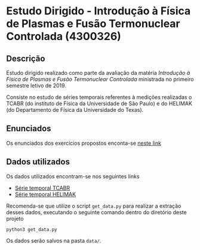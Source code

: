 # Estudo Dirigido - Introdução à Física de Plasmas e Fusão Termonuclear Controlada (4300326)

## Descrição

Estudo dirigido realizado como parte da avaliação da matéria _Introdução à Física de Plasmas e Fusão Termonuclear Controlada_ ministrada no primeiro semestre letivo de 2019. 

Consiste no estudo de séries temporais referentes à medições realizadas o TCABR (do instituto de Física da Universidade de São Paulo) e do HELIMAK (do Departamento de Física da Universidade do Texas).

## Enunciados

Os enunciados dos exercícios propostos enconta-se [neste link](http://portal.if.usp.br/controle/sites/portal.if.usp.br.ifusp/files/EstudoDirigido.pdf)

## Dados utilizados

Os dados utilizados encontram-se nos seguintes links

- [Série temporal TCABR](https://portal.if.usp.br/controle/sites/portal.if.usp.br.ifusp/files/TCABR.txt)
- [Série temporal HELIMAK](https://portal.if.usp.br/controle/sites/portal.if.usp.br.ifusp/files/Helimak.txt)

Recomenda-se que utilize o script `get_data.py` para realizar a extração desses dados, executando o seguinte comando dentro do diretório deste projeto

`python3 get_data.py`

Os dados serão salvos na pasta `data/`.

##